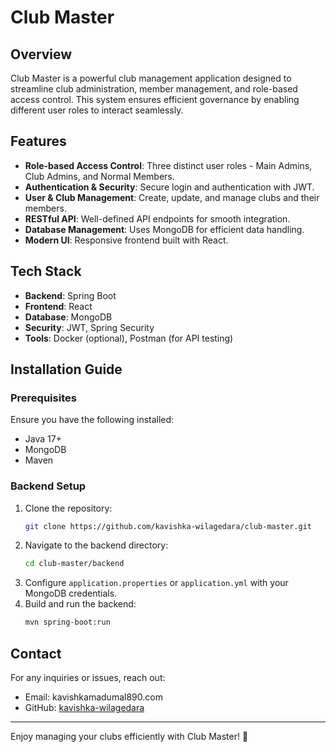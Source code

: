 
# Club Master

## Overview
Club Master is a powerful club management application designed to streamline club administration, member management, and role-based access control. This system ensures efficient governance by enabling different user roles to interact seamlessly.

## Features
- **Role-based Access Control**: Three distinct user roles - Main Admins, Club Admins, and Normal Members.
- **Authentication & Security**: Secure login and authentication with JWT.
- **User & Club Management**: Create, update, and manage clubs and their members.
- **RESTful API**: Well-defined API endpoints for smooth integration.
- **Database Management**: Uses MongoDB for efficient data handling.
- **Modern UI**: Responsive frontend built with React.

## Tech Stack
- **Backend**: Spring Boot
- **Frontend**: React
- **Database**: MongoDB
- **Security**: JWT, Spring Security
- **Tools**: Docker (optional), Postman (for API testing)

## Installation Guide
### Prerequisites
Ensure you have the following installed:
- Java 17+
- MongoDB
- Maven

### Backend Setup
1. Clone the repository:
   ```sh
   git clone https://github.com/kavishka-wilagedara/club-master.git
   ```
2. Navigate to the backend directory:
   ```sh
   cd club-master/backend
   ```
3. Configure `application.properties` or `application.yml` with your MongoDB credentials.
4. Build and run the backend:
   ```sh
   mvn spring-boot:run
   ```
   
## Contact
For any inquiries or issues, reach out:
- Email: kavishkamadumal890.com
- GitHub: [kavishka-wilagedara](https://github.com/kavishka-wilagedara)

---
Enjoy managing your clubs efficiently with Club Master! 🚀

